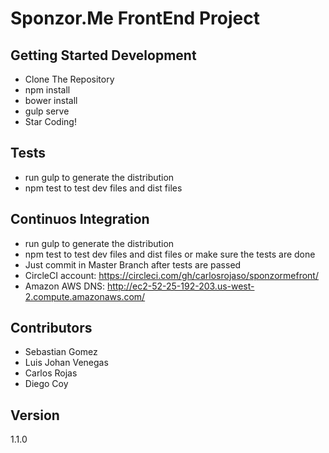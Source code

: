 # Sponzor.Me FrontEnd Project

## Getting Started Development

* Clone The Repository
* npm install
* bower install
* gulp serve
* Star Coding!

## Tests

* run gulp to generate the distribution
* npm test to test dev files and dist files

## Continuos Integration

* run gulp to generate the distribution
* npm test to test dev files and dist files or make sure the tests are done
* Just commit in Master Branch after tests are passed
* CircleCI account: https://circleci.com/gh/carlosrojaso/sponzormefront/
* Amazon AWS DNS: http://ec2-52-25-192-203.us-west-2.compute.amazonaws.com/

## Contributors

* Sebastian Gomez
* Luis Johan Venegas
* Carlos Rojas
* Diego Coy

## Version

1.1.0

